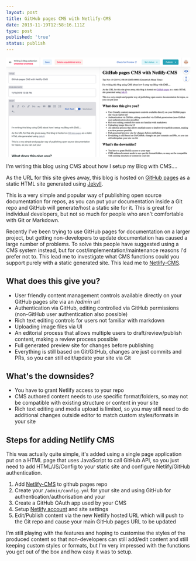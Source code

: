 ```yaml
---
layout: post
title: GitHub pages CMS with Netlify-CMS
date: 2019-11-19T12:58:16.111Z
type: post
published: 'true'
status: publish
---
```

![blog-ception](/assets/cms/screenshot-2019-11-19-at-13.34.34.png "blog-ception")

I'm writing this blog using CMS about how I setup my Blog with CMS....

As the URL for this site gives away, this blog is hosted on [GitHub pages](https://github.com/stevenalexander/stevenalexander.github.io) as a static HTML site generated using [Jekyll](https://jekyllrb.com/). 

This is a very simple and popular way of publishing open source documentation for repos, as you can put your documentation inside a Git repo and GitHub will generate/host a static site for it. This is great for individual developers, but not so much for people who aren't comfortable with Git or Markdown. 

Recently I've been trying to use GitHub pages for documentation on a larger project, but getting non-developers to update documentation has caused a large number of problems. To solve this people have suggested using a CMS system instead, but for cost/implementation/maintenance reasons I'd prefer not to. This lead me to investigate what CMS functions could you support purely with a static generated site. This lead me to [Netlify-CMS](https://www.netlifycms.org/).

## What does this give you?

* User friendly content management controls available directly on your GitHub pages site via an _/admin_ url
* Authentication via GitHub, editing controlled via GitHub permissions (non-GitHub user authentication also possible)
* Rich text editing controls for users not familiar with markdown
* Uploading image files via UI
* An editorial process that allows multiple users to draft/review/publish content, making a review process possible
* Full generated preview site for changes before publishing
* Everything is still based on Git/GitHub, changes are just commits and PRs, so you can still edit/update your site via Git

## What's the downsides?

* You have to grant Netlify access to your repo
* CMS authored content needs to use specific format/folders, so may not be compatible with existing structure or content in your site
* Rich text editing and media upload is limited, so you may still need to do additional changes outside editor to match custom styles/formats in your site

## Steps for adding Netlify CMS

This was actually quite simple, it's added using a single page application put on a HTML page that uses JavaScript to call GitHub API, so you just need to add HTML/JS/Config to your static site and configure Netlify/GitHub authentication.

1. Add [Netlify-CMS](https://www.netlifycms.org/docs/add-to-your-site/) to github pages repo
2. Create your `/admin/config.yml` for your site and using GitHub for authentication/authorisation and your 
3. Create a GitHub OAuth app used by your CMS 
4. Setup [Netlify account](https://www.netlify.com/blog/2015/10/28/a-step-by-step-guide-jekyll-3.0-on-netlify/) and site settings
5. Edit/Publish content via the new Netlify hosted URL which will push to the Git repo and cause your main GitHub pages URL to be updated

I'm still playing with the features and hoping to customise the styles of the produced content so that non-developers can still add/edit content and still keeping custom styles or formats, but I'm very impressed with the functions you get out of the box and how easy it was to setup.
